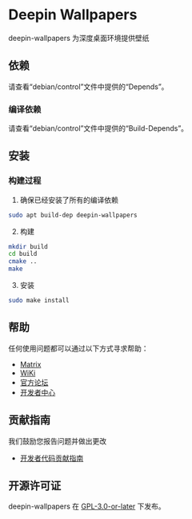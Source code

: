 # Deepin Wallpapers

deepin-wallpapers 为深度桌面环境提供壁纸

## 依赖
请查看“debian/control”文件中提供的“Depends”。

### 编译依赖
请查看“debian/control”文件中提供的“Build-Depends”。

## 安装

### 构建过程

1. 确保已经安装了所有的编译依赖
```bash
sudo apt build-dep deepin-wallpapers
```

2. 构建
```bash
mkdir build
cd build
cmake ..
make
```

3. 安装
```bash
sudo make install
```
## 帮助
任何使用问题都可以通过以下方式寻求帮助：

* [Matrix](https://matrix.to/#/#deepin-community:matrix.org)
* [WiKi](https://wiki.deepin.org)
* [官方论坛](https://bbs.deepin.org)
* [开发者中心](https://github.com/linuxdeepin/developer-center/issues) 

## 贡献指南

我们鼓励您报告问题并做出更改

- [开发者代码贡献指南](https://github.com/linuxdeepin/developer-center/wiki/Contribution-Guidelines-for-Developers) 

## 开源许可证
deepin-wallpapers 在 [GPL-3.0-or-later](LICENSE) 下发布。
